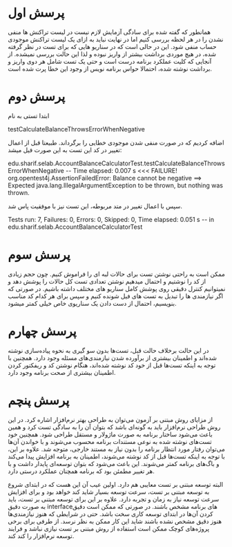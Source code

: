 # پرسش اول

همانطور که گفته شده برای سادگی آزمایش لازم نیست در لیست تراکنش ها منفی نشدن را در هر لحظه بررسی کنیم اما در نهایت نباید به ازای یک لیست تراکنش موجودی حساب منفی شود. این در حالی است که در سناریو هایی که برای تست در نظر گرفته شده، در هیچ موردی برداشت بیشتر از واریز نبوده و لذا این حالت بررسی نمیشده. از آنجایی که کلیت عملکرد برنامه درست است و حتی یک تست شامل هر دوی واریز و برداشت نوشته شده، احتمالا حواس برنامه نویس از وجود این خطا پرت شده است.

# پرسش دوم

ابتدا تستی به نام

testCalculateBalanceThrowsErrorWhenNegative

اضافه کردیم که در صورت منفی شدن موجودی خطایی را برگرداند. طبیعتا قبل از اعمال تغییر در کد این تست به این صورت فیل میشد:

edu.sharif.selab.AccountBalanceCalculatorTest.testCalculateBalanceThrowsErrorWhenNegative -- Time elapsed: 0.007 s <<< FAILURE!
org.opentest4j.AssertionFailedError: Balance cannot be negative ==> Expected java.lang.IllegalArgumentException to be thrown, but nothing was thrown.

سپس با اعمال تغییر در متد مربوطه، این تست نیز با موفقیت پاس شد.

Tests run: 7, Failures: 0, Errors: 0, Skipped: 0, Time elapsed: 0.051 s -- in edu.sharif.selab.AccountBalanceCalculatorTest

# پرسش سوم

ممکن است به راحتی نوشتن تست برای حالات لبه ای را فراموش کنیم. چون حجم زیادی از کد را نوشتیم و احتمال میدهیم نوشتن تعدادی تست کل حالات را پوشش دهد و نمیتوانیم کنترل دقیقی روی پوشش کامل سناریو های مختلف داشته باشیم. در صورتی که اگر نیازمندی ها را تبدیل به تست های فیل شونده کنیم و سپس برای هر کدام کد مناسب بنویسیم، احتمال از دست دادن یک سناریوی خاص خیلی کمتر میشود.

# پرسش چهارم
در این حالت برخلاف حالت قبل، تست‌ها بدون سو گیری به نحوه پیاده‌سازی نوشته شده‌اند و اطمینان بیشتری از برآورده شدن نیازمندی‌های مسئله وجود دارد. همچنین با توجه به اینکه تست‌ها قبل از خود کد نوشته شده‌اند، هنگام نوشتن کد و ریفکتور کردن اطمینان بیشتری از صحت برنامه وجود دارد.

# پرسش پنچم
از مزایای روش مبتنی بر آزمون می‌توان به طراحی بهتر نرم‌افزار اشاره کرد. در این روش طراحی نرم‌افزار باید به گونه‌ای باشد که بتوان آن را به سادگی تست کرد و همین باعث می‌شود ساختار برنامه به صورت ماژولار و مستقل طراحی شود.
همچنین خود تست‌های نوشته شده به نوعی مستندات برنامه محسوب می‌شوند و با خواندن آن‌ها می‌توان رفتار مورد انتظار برنامه را بدون نیاز به مستند خارجی، متوجه شد.
علاوه بر این، با توجه به اینکه تست‌ها قبل از کد نوشته می‌شوند، اطمینان به برنامه افزایش پیدا می‌کند و باگ‌های برنامه کمتر می‌شوند. این باعث می‌شود که بتوان توسعه‌ای پایدار داشت و با هر تغییر مطمئن بود که برنامه همچنان عملکرد درستی دارد.

البته توسعه مبتنی بر تست معایبی هم دارد. اولین عیب آن این هست که در ابتدای شروع به توسعه مبتنی بر تست، سرعت توسعه بسیار شاید کند خواهد بود و برای افزایش سرعت توسعه نیاز به زمان و تجربه دارد. علاوه بر این برای توسعه مبتنی بر تست، باید به صورت دقیق interfaceهای برنامه مشخص باشند. در صورتی که ممکن است دقیق کردن آن‌ها در ابتدای توسعه کاری سخت باشد. حتی در شرایطی که هنوز نیازمندی‌ها هنوز دقیق مشخص نشده باشند شاید این کار ممکن به نظر نرسد. از طرفی برای برخی پروژه‌های کوچک ممکن است استفاده از روش مبتنی بر تست نیازی نباشد و فرایند توسعه نرم‌افزار را کند کند. 